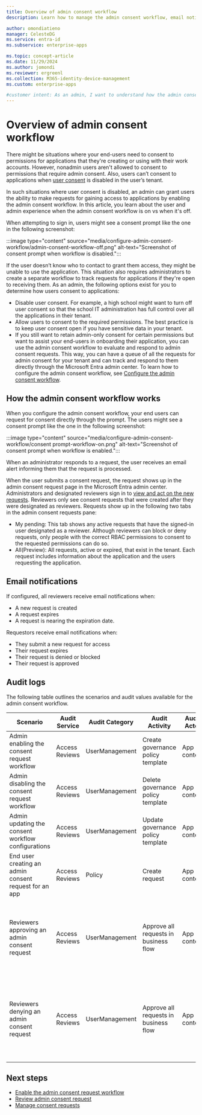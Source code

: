 ```yaml
---
title: Overview of admin consent workflow
description: Learn how to manage the admin consent workflow, email notifications and audit logs related to consent requests.

author: omondiatieno
manager: CelesteDG
ms.service: entra-id
ms.subservice: enterprise-apps

ms.topic: concept-article
ms.date: 11/29/2024
ms.author: jomondi
ms.reviewer: ergreenl
ms.collection: M365-identity-device-management
ms.custom: enterprise-apps

#customer intent: As an admin, I want to understand how the admin consent workflow works, so that I can configure it to allow users to request access to applications and track and respond to those requests through the Microsoft Entra admin center.
---
```


# Overview of admin consent workflow

There might be situations where your end-users need to consent to permissions for applications that they're creating or using with their work accounts. However, nonadmin users aren't allowed to consent to permissions that require admin consent. Also, users can’t consent to applications when [user consent](configure-user-consent.md) is disabled in the user’s tenant.

In such situations where user consent is disabled, an admin can grant users the ability to make requests for gaining access to applications by enabling the admin consent workflow. In this article, you learn about the user and admin experience when the admin consent workflow is on vs when it's off.

When attempting to sign in,  users might see a consent prompt like the one in the following screenshot:

:::image type="content" source="media/configure-admin-consent-workflow/admin-consent-workflow-off.png" alt-text="Screenshot of consent prompt when workflow is disabled.":::

If the user doesn’t know who to contact to grant them access, they might be unable to use the application. This situation also requires administrators to create a separate workflow to track requests for applications if they're open to receiving them.
As an admin, the following options exist for you to determine how users consent to applications:

- Disable user consent. For example, a high school might want to turn off user consent so that the school IT administration has full control over all the applications in their tenant.
- Allow users to consent to the required permissions. The best practice is to keep user consent open if you have sensitive data in your tenant.
- If you still want to retain admin-only consent for certain permissions but want to assist your end-users in onboarding their application, you can use the admin consent workflow to evaluate and respond to admin consent requests. This way, you can have a queue of all the requests for admin consent for your tenant and can track and respond to them directly through the Microsoft Entra admin center.
To learn how to configure the admin consent workflow, see [Configure the admin consent workflow](configure-admin-consent-workflow.md).

## How the admin consent workflow works

When you configure the admin consent workflow, your end users can request for consent directly through the prompt. The users might see a consent prompt like the one in the following screenshot:

:::image type="content" source="media/configure-admin-consent-workflow/consent prompt-workflow-on.png" alt-text="Screenshot of consent prompt when workflow is enabled.":::

When an administrator responds to a request, the user receives an email alert informing them that the request is processed.

When the user submits a consent request, the request shows up in the admin consent request page in the Microsoft Entra admin center. Administrators and designated reviewers sign in to [view and act on the new requests](review-admin-consent-requests.md). Reviewers only see consent requests that were created after they were designated as reviewers. Requests show up in the following two tabs in the admin consent requests pane:

- My pending: This tab shows any active requests that have the signed-in user designated as a reviewer. Although reviewers can block or deny requests, only people with the correct RBAC permissions to consent to the requested permissions can do so.
- All(Preview): All requests, active or expired, that exist in the tenant.
Each request includes information about the application and the users requesting the application.

## Email notifications

If configured, all reviewers receive email notifications when:

- A new request is created
- A request expires
- A request is nearing the expiration date.

Requestors receive email notifications when:

- They submit a new request for access
- Their request expires
- Their request is denied or blocked
- Their request is approved

## Audit logs

The following table outlines the scenarios and audit values available for the admin consent workflow.

|Scenario  |Audit Service  |Audit Category  |Audit Activity  |Audit Actor  |Audit log limitations  |
|---------|---------|---------|---------|---------|---------|
|Admin enabling the consent request workflow        |Access Reviews           |UserManagement           |Create governance policy template          |App context            |Currently you can’t find the user context            |
|Admin disabling the  consent request workflow       |Access Reviews           |UserManagement           |Delete governance policy template          |App context            |Currently you can’t find the user context           |
|Admin updating the consent workflow configurations        |Access Reviews           |UserManagement           |Update governance policy template          |App context            |Currently you can’t find the user context           |
|End user creating an admin consent request for an app       |Access Reviews           |Policy         |Create request           |App context            |Currently you can’t find the user context           |
|Reviewers approving an admin consent request       |Access Reviews           |UserManagement           |Approve all requests in business flow          |App context            |Currently you can’t find the user context or the app ID that was granted admin consent.           |
|Reviewers denying an admin consent request       |Access Reviews           |UserManagement           |Approve all requests in business flow          |App context            | Currently you can’t find the user context of the actor that denied an admin consent request          |

## Next steps

- [Enable the admin consent request workflow](configure-admin-consent-workflow.md)
- [Review admin consent request](review-admin-consent-requests.md)
- [Manage consent requests](manage-consent-requests.md)
